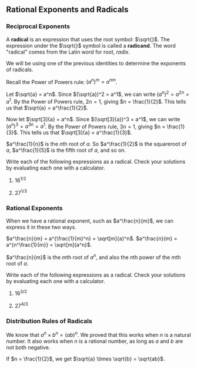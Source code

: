 Rational Exponents and Radicals
-------

### Reciprocal Exponents

A **radical** is an expression that uses the root symbol: $\sqrt{}$. The expression under the $\sqrt{}$ symbol is called a **radicand**. The word "radical" comes from the Latin word for root, *radix*.

We will be using one of the previous identities to determine the exponents of radicals.

Recall the Power of Powers rule: $(a^n)^m = a^{nm}$.

Let $\sqrt{a} = a^n$. Since $(\sqrt{a})^2 = a^1$, we can write $(a^n)^2 = a^{2n} = a^1$. By the Power of Powers rule, $2n = 1$, giving $n = \frac{1}{2}$. This tells us that $\sqrt{a} = a^\frac{1}{2}$.

Now let $\sqrt[3]{a} = a^n$. Since $(\sqrt[3]{a})^3 = a^1$, we can write $(a^n)^3 = a^{3n} = a^1$. By the Power of Powers rule, $3n = 1$, giving $n = \frac{1}{3}$. This tells us that $\sqrt[3]{a} = a^\frac{1}{3}$.

$a^\frac{1}{n}$ is the $n$th root of $a$. So $a^\frac{1}{2}$ is the squareroot of $a$, $a^\frac{1}{5}$ is the fifth root of $a$, and so on.

Write each of the following expressions as a radical. Check your solutions by evaluating each one with a calculator.

1. $16^{1/2}$

2. $27^{1/3}$


### Rational Exponents

When we have a rational exponent, such as $a^\frac{n}{m}$, we can express it in these two ways.

$a^\frac{n}{m} = a^{\frac{1}{m}^n} = \sqrt[m]{a}^n$.
$a^\frac{n}{m} = a^{n^\frac{1}{m}} = \sqrt[m]{a^n}$.

$a^\frac{n}{m}$ is the $m$th root of $a^n$, and also the $n$th power of the $m$th root of $a$.


Write each of the following expressions as a radical. Check your solutions by evaluating each one with a calculator.

1. $16^{3/2}$

2. $27^{4/3}$


### Distribution Rules of Radicals

We know that $a^n \times b^n = (ab)^n$. We proved that this works when $n$ is a natural number. It also works when $n$ is a rational number, as long as $a$ and $b$ are not both negative.

If $n = \frac{1}{2}$, we get $\sqrt{a} \times \sqrt{b} = \sqrt{ab}$.